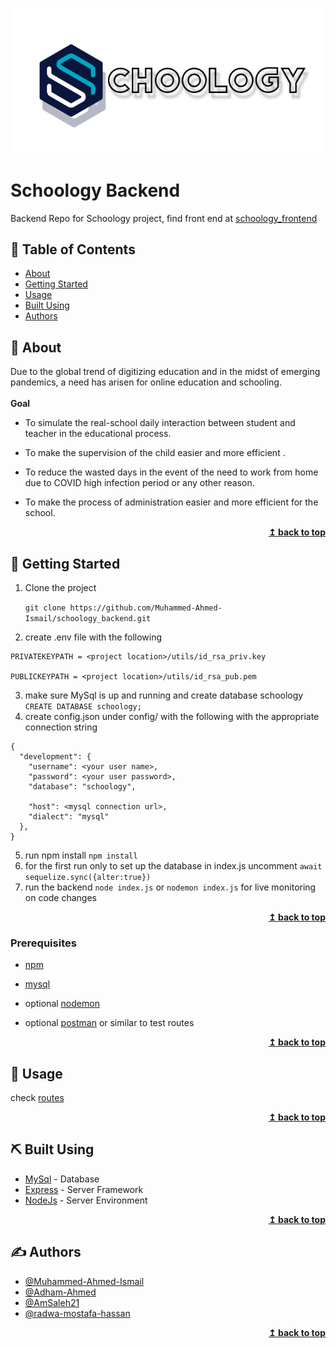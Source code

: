 <div align="center">

  ![image](./README_files/logo_word.jpg)

</div>

# Schoology Backend


Backend Repo for Schoology project, find front end at [schoology_frontend](https://github.com/Mohamed-EmadEldin/skoology-LMS.git)


## 📝 Table of Contents
- [About](#-about)
- [Getting Started](#-getting-started)
- [Usage](#-usage)
- [Built Using](#%EF%B8%8F-built-using)
- [Authors](#%EF%B8%8F-authors)

## 🧐 About
Due to the global trend of digitizing education and in the midst of emerging pandemics, a need has arisen for online education and schooling. <br/><br/>
<strong>Goal</strong> <br/>
 - To simulate the real-school daily interaction between student and teacher in the educational process.

 - To make the supervision of the child easier and more efficient .

 - To reduce the wasted days in the event of the need to work from home due to COVID high infection period or any other reason.

 - To make the process of administration easier and more efficient for the school.

<div align="right">
    <b><a href="#top">↥ back to top</a></b>
</div>

## 🏁 Getting Started

1) Clone the project

   ``` git clone https://github.com/Muhammed-Ahmed-Ismail/schoology_backend.git ```

2) create .env file with the following
```
PRIVATEKEYPATH = <project location>/utils/id_rsa_priv.key

PUBLICKEYPATH = <project location>/utils/id_rsa_pub.pem

```
3) make sure MySql is up and running and create database schoology
``` CREATE DATABASE schoology; ```
4) create config.json under config/ with the following with the appropriate connection string
```
{
  "development": {
    "username": <your user name>,
    "password": <your user password>,
    "database": "schoology",

    "host": <mysql connection url>,
    "dialect": "mysql"
  },
}
```
5) run npm install ``` npm install ```
6) for the first run only to set up the database in index.js uncomment ``` await sequelize.sync({alter:true}) ```
7) run the backend ```node index.js``` or ```nodemon index.js``` for live monitoring on code changes

<div align="right">
    <b><a href="#top">↥ back to top</a></b>
</div>

### Prerequisites

- [npm](https://npmjs.com)

- [mysql](https://www.mysql.com)

- optional [nodemon](https://www.npmjs.com/package/nodemon)

- optional [postman](https://www.postman.com) or similar to test routes

<div align="right">
    <b><a href="#top">↥ back to top</a></b>
</div>

## 🎈 Usage

check [routes](./routes/routes.js)

<div align="right">
    <b><a href="#top">↥ back to top</a></b>
</div>

## ⛏️ Built Using
- [MySql](https://www.mysql.com/) - Database
- [Express](https://expressjs.com/) - Server Framework
- [NodeJs](https://nodejs.org/en/) - Server Environment

<div align="right">
    <b><a href="#top">↥ back to top</a></b>
</div>

## ✍️ Authors

- [@Muhammed-Ahmed-Ismail](https://github.com/Muhammed-Ahmed-Ismail)
- [@Adham-Ahmed](https://github.com/Adham-Ahmed)
- [@AmSaleh21](https://github.com/AmSaleh21)
- [@radwa-mostafa-hassan](https://github.com/radwa-mostafa-hassan)

<div align="right">
    <b><a href="#top">↥ back to top</a></b>
</div>
